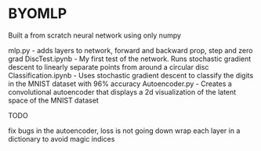 # BYOMLP

Built a from scratch neural network using only numpy

mlp.py - adds layers to network, forward and backward prop, step and zero grad
DiscTest.ipynb - My first test of the network. Runs stochastic gradient descent to linearly separate points from around a circular disc
Classification.ipynb - Uses stochastic gradient descent to classify the digits in the MNIST dataset with 96% accuracy
Autoencoder.py - Creates a convolutional autoencoder that displays a 2d visualization of the latent space of the MNIST dataset

TODO

fix bugs in the autoencoder, loss is not going down
wrap each layer in a dictionary to avoid magic indices 
